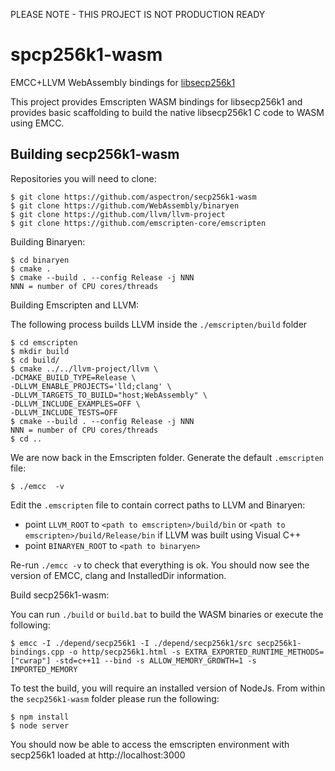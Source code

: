 PLEASE NOTE - THIS PROJECT IS NOT PRODUCTION READY

spcp256k1-wasm
==============

EMCC+LLVM WebAssembly bindings for [libsecp256k1 ](https://github.com/bitcoin-core/secp256k1)

This project provides Emscripten WASM bindings for libsecp256k1 and provides basic scaffolding to build the native libsecp256k1 C code to WASM using EMCC.

Building secp256k1-wasm
-----------------------

Repositories you will need to clone:

    $ git clone https://github.com/aspectron/secp256k1-wasm
    $ git clone https://github.com/WebAssembly/binaryen
    $ git clone https://github.com/llvm/llvm-project
    $ git clone https://github.com/emscripten-core/emscripten

Building Binaryen:

    $ cd binaryen
    $ cmake .
    $ cmake --build . --config Release -j NNN
    NNN = number of CPU cores/threads


Building Emscripten and LLVM:

The following process builds LLVM inside the `./emscripten/build` folder

    $ cd emscripten
    $ mkdir build
    $ cd build/
    $ cmake ../../llvm-project/llvm \
    -DCMAKE_BUILD_TYPE=Release \
    -DLLVM_ENABLE_PROJECTS='lld;clang' \
    -DLLVM_TARGETS_TO_BUILD="host;WebAssembly" \
    -DLLVM_INCLUDE_EXAMPLES=OFF \
    -DLLVM_INCLUDE_TESTS=OFF
    $ cmake --build . --config Release -j NNN
    NNN = number of CPU cores/threads
    $ cd ..     
    
We are now back in the Emscripten folder. Generate the default `.emscripten` file:

    $ ./emcc  -v

Edit the `.emscripten` file to contain correct paths to LLVM and Binaryen:

  * point `LLVM_ROOT` to `<path to emscripten>/build/bin` or `<path to emscripten>/build/Release/bin` if LLVM was built using Visual C++
  * point `BINARYEN_ROOT` to `<path to binaryen>`

Re-run `./emcc -v` to check that everything is ok.  You should now see the version of EMCC, clang and InstalledDir information.

Build secp256k1-wasm:

You can run `./build` or `build.bat` to build the WASM binaries or execute the following:

    $ emcc -I ./depend/secp256k1 -I ./depend/secp256k1/src secp256k1-bindings.cpp -o http/secp256k1.html -s EXTRA_EXPORTED_RUNTIME_METHODS=["cwrap"] -std=c++11 --bind -s ALLOW_MEMORY_GROWTH=1 -s IMPORTED_MEMORY

To test the build, you will require an installed version of NodeJs. From within the `secp256k1-wasm` folder please run the following:

    $ npm install
    $ node server

You should now be able to access the emscripten environment with secp256k1 loaded at http://localhost:3000
